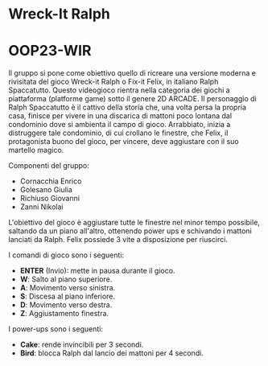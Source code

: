 # Wreck-It Ralph
# OOP23-WIR
Il gruppo si pone come obiettivo quello di ricreare una versione moderna e rivisitata del gioco Wreck-it Ralph o Fix-it Felix, in italiano Ralph Spaccatutto. Questo videogioco rientra nella categoria dei giochi a piattaforma (platforme game) sotto il genere 2D ARCADE. Il personaggio di Ralph Spaccatutto è il cattivo della storia che, una volta persa la propria casa, finisce per vivere in una discarica di mattoni poco lontana dal condominio dove si ambienta il campo di gioco. Arrabbiato, inizia a distruggere tale condominio, di cui crollano le finestre, che Felix, il protagonista buono del gioco, per vincere, deve aggiustare con il suo martello magico.

Componenti del gruppo:
- Cornacchia Enrico
- Golesano Giulia
- Richiuso Giovanni
- Zanni Nikolai

L'obiettivo del gioco è aggiustare tutte le finestre nel minor tempo possibile, saltando da un piano all'altro, ottenendo power ups e schivando i mattoni lanciati da Ralph. Felix possiede 3 vite a disposizione per riuscirci.

I comandi di gioco sono i seguenti:
- **ENTER** (Invio): mette in pausa durante il gioco.
- **W**: Salto al piano superiore.
- **A**: Movimento verso sinistra.
- **S**: Discesa al piano inferiore.
- **D**: Movimento verso destra.
- **Z**: Aggiustamento finestra. 

I power-ups sono i seguenti:
- **Cake**: rende invincibili per 3 secondi.
- **Bird**: blocca Ralph dal lancio dei mattoni per 4 secondi.
